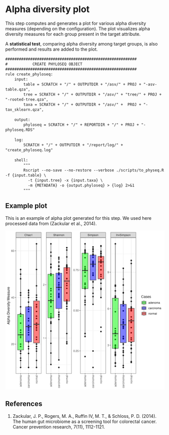 # Alpha diversity plot
This step computes and generates a plot for various alpha diversity measures (depending on the configuration). The plot visualizes alpha diversity measures for each group present in the target attribute. 

A **statistical test**, comparing alpha diversity among target groups, is also performed and results are added to the plot.

```{.python}
##########################################################
#           CREATE PHYLOSEQ OBJECT
##########################################################
rule create_phyloseq:
    input:
        table = SCRATCH + "/" + OUTPUTDIR + "/asv/" + PROJ + "-asv-table.qza",
        tree = SCRATCH + "/" + OUTPUTDIR + "/asv/" + "tree/" + PROJ + "-rooted-tree.qza",
        taxa = SCRATCH + "/" + OUTPUTDIR + "/asv/" +  PROJ + "-tax_sklearn.qza",

    output:
        phyloseq = SCRATCH + "/" + REPORTDIR + "/" + PROJ + "-phyloseq.RDS"

    log:
        SCRATCH + "/" + OUTPUTDIR + "/report/log/" + "create_phyloseq.log"

    shell:
        """
        Rscript --no-save --no-restore --verbose ./scripts/to_physeq.R -f {input.table} \
          -t {input.tree} -x {input.taxa} \
          -m {METADATA} -o {output.phyloseq} > {log} 2>&1
        """
```

## Example plot
This is an example of alpha plot generated for this step. We used here processed data from (Zackular et al., 2014).

![](../images/doby.png)


## References
1. Zackular, J. P., Rogers, M. A., Ruffin IV, M. T., & Schloss, P. D. (2014). The human gut microbiome as a screening tool for colorectal cancer. Cancer prevention research, 7(11), 1112-1121.